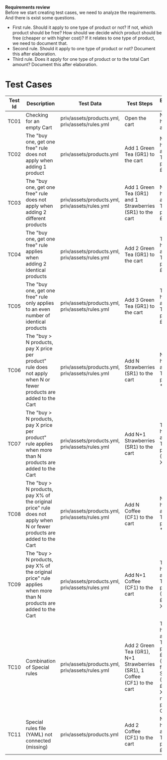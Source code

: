 
**Requirements review**\
Before we start creating test cases, we need to analyze the requirements. And there is exist some questions.
- First rule. Should it apply to one type of product or not? If not, which product should be free? How should we decide 
which product should be free (cheaper or with higher cost)? If it relates to one type of product, we need to document that.
- Second rule. Should it apply to one type of product or not? Document this after elaboration.
- Third rule. Does it apply for one type of product or to the total Cart amount? Document this after elaboration.


# Test Cases

| Test Id | Description                                                                                                             | Test Data                                       | Test Steps                                                                | Expected result                                                                                                       |
|---------|-------------------------------------------------------------------------------------------------------------------------|-------------------------------------------------|---------------------------------------------------------------------------|-----------------------------------------------------------------------------------------------------------------------|
| TC01    | Checking for an empty Cart                                                                                              | priv/assets/products.yml, priv/assets/rules.yml | Open the cart                                                             | No rule has been applied                                                                                              |
| TC02    | The "buy one, get one free" rule does not apply when adding 1 product                                                   | priv/assets/products.yml                        | Add 1 Green Tea (GR1) to the cart                                         | No rule has been applied. The total price is £3.11                                                                    |
| TC03    | The "buy one, get one free" rule does not apply when adding 2 different products                                        | priv/assets/products.yml, priv/assets/rules.yml | Add 1 Green Tea (GR1) and 1 Strawberries (SR1) to the cart                | No rule has been applied. The total price is £8.11                                                                    |
| TC04    | The "buy one, get one free" rule applies when adding 2 identical products                                               | priv/assets/products.yml, priv/assets/rules.yml | Add 2 Green Tea (GR1) to the cart                                         | The rule has been applied. The total price is £3.11                                                                   |
| TC05    | The "buy one, get one free" rule only applies to an even number of identical products                                   | priv/assets/products.yml, priv/assets/rules.yml | Add 3 Green Tea (GR1) to the cart                                         | The rule has been applied. The total price is £6.22                                                                   |
| TC06    | The "buy > N products, pay X price per product" rule does not apply when N or fewer products are added to the Cart      | priv/assets/products.yml, priv/assets/rules.yml | Add N Strawberries (SR1) to the cart                                      | No rule has been applied. The total price is N * £5.00                                                                |
| TC07    | The "buy > N products, pay X price per product" rule applies when more than N products are added to the Cart            | priv/assets/products.yml, priv/assets/rules.yml | Add N+1 Strawberries (SR1) to the cart                                    | The rule has been applied. The total price is (N+1) * X                                                               |
| TC08    | The "buy > N products, pay X% of the original price" rule does not apply when N or fewer products are added to the Cart | priv/assets/products.yml, priv/assets/rules.yml | Add N Coffee (CF1) to the cart                                            | No rule has been applied. The total price is N * £11.23                                                               |
| TC09    | The "buy > N products, pay X% of the original price" rule applies when more than N products are added to the Cart       | priv/assets/products.yml, priv/assets/rules.yml | Add N+1 Coffee (CF1) to the cart                                          | The rule has been applied. The total price is (N+1) * £11.23 * X%                                                     |
| TC10    | Combination of Special rules                                                                                            | priv/assets/products.yml, priv/assets/rules.yml | Add 2 Green Tea (GR1), N+1 Strawberries (SR1), 1 Coffee (CF1) to the cart | The rules has been applied. The total price is £3.11 (GR1 + 1 free) + SR1 ((N+1) * £5.00 * X%) + normal price for CF1 |
| TC11    | Special rules file (YAML) not connected (missing)                                                                       | priv/assets/products.yml                        | Add 2 Coffee (CF1) to the cart                                            | No rule has been applied. The total price is £22.46                                                                   |


